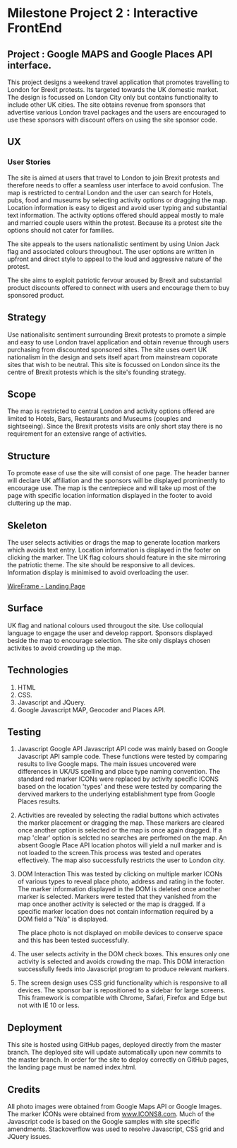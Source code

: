 # Milestone Project 2 : Interactive FrontEnd

## Project : Google MAPS and Google Places API interface.
This project designs a weekend travel application that promotes travelling to London for Brexit protests. Its targeted towards the UK domestic market.
The design is focussed on London City only but contains functionality to include other UK cities. The site obtains revenue from sponsors that
advertise various London travel packages and the users are encouraged to use these sponsors with discount offers on using the site sponsor code.

## UX

### User Stories
The site is aimed at users that travel to London to join Brexit protests and therefore needs to offer a seamless user interface to 
avoid confusion. The map is restricted to central London and the user can search for Hotels, pubs, food and museums by selecting activity options 
or dragging the map. Location information is easy to digest and avoid user typing and substantial text information. The activity options offered 
should appeal mostly to male and married couple users within the protest. Because its a protest site the options should not cater for families.  

The site appeals to the users nationalistic sentiment by using Union Jack flag and associated colours throughout. The user options are written in 
upfront and direct style to appeal to the loud and aggressive nature of the protest.

The site aims to exploit patriotic fervour aroused by Brexit and substantial product discounts offered to connect with users and encourage 
them to buy sponsored product.


## Strategy
Use nationalisitc sentiment surrounding Brexit protests to promote a simple and easy to use London travel application and obtain revenue through 
users purchasing from discounted sponsored sites. The site uses overt UK nationalism in the design and sets itself apart from mainstream coporate
sites that wish to be neutral. This site is focussed on London since its the centre of Brexit protests which is the site's founding strategy.

## Scope
The map is restricted to central London and activity options offered are limited to Hotels, Bars, Restaurants and Museums (couples and sightseeing). 
Since the Brexit protests visits are only short stay there is no requirement for an extensive range of activities.

## Structure
To promote ease of use the site will consist of one page. The header banner will declare UK affiliation and the sponsors will be displayed 
prominently to encourage use. The map is the centrepiece and will take up most of the page with specific location information displayed in the 
footer to avoid cluttering up the map.

## Skeleton
The user selects activities or drags the map to generate location markers which avoids text entry. Location information is displayed in the footer on clicking 
the marker. The UK flag colours should feature in the site mirroring the patriotic theme. The site should be responsive to all devices.
Information display is minimised to avoid overloading the user.

[WireFrame - Landing Page](wireframes/Loading_page.jpg)

## Surface
UK flag and national colours used througout the site. Use colloquial language to engage the user and develop rapport. Sponsors displayed beside
the map to encourage selection. The site only displays chosen activites to avoid crowding up the map.


## Technologies
1. HTML
2. CSS.
3. Javascript and JQuery.
4. Google Javascript MAP, Geocoder and Places API.


## Testing

1. Javascript Google API
Javascript API code was mainly based on Google Javascript API sample code. These functions were tested by comparing results to live Google maps. 
The main issues uncovered were differences in UK/US spelling and place type naming convention. The standard red marker ICONs were replaced by activity specific 
ICONS based on the location 'types' and these were tested by comparing the dervived markers to the underlying establishment type from Google Places results.

1. Activities are revealed by selecting the radial buttons which activates the marker placement or dragging the map. These markers are cleared once 
another option is selected or the map is once again dragged. If a map 'clear' option is selcted no searches are perfromed on the map. 
An absent Google Place API location photos will yield a null marker and is not loaded to the screen.This process was tested and operates effectively. 
The map also successfully restricts the user to London city.

2. DOM Interaction
This was tested by clicking on multiple marker ICONs of various types to reveal place photo, address and rating in the footer. The marker information
displayed in the DOM is deleted once another marker is selected. Markers were tested that they vanished from the map once another activity is selected 
or the map is dragged. If a specific marker location does not contain information required by a DOM field a "N/a" is displayed.

   The place photo is not displayed on mobile devices to conserve space and this has been tested successfully.

3. The user selects activity in the DOM check boxes. This ensures only one activity is selected and avoids crowding the map. This DOM interaction successfully 
feeds into Javascript program to produce relevant markers.

4. The screen design uses CSS grid functionality which is responsive to all devices. The sponsor bar is repositioned to a sidebar 
for large screens. This framework is compatible with Chrome, Safari, Firefox and Edge but not with IE 10 or less.


## Deployment
This site is hosted using GitHub pages, deployed directly from the master branch. The deployed site will update automatically upon new commits 
to the master branch. In order for the site to deploy correctly on GitHub pages, the landing page must be named index.html.


## Credits
All photo images were obtained from Google Maps API or Google Images. The marker ICONs were obtained from www.ICONS8.com. Much of the Javascript code 
is based on the Google samples with site specific amendments. Stackoverflow was used to resolve Javascript, CSS grid and JQuery issues.

























